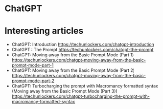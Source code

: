 # ChatGPT


# Interesting articles
* ChatGPT: Introduction https://techunlockers.com/chatgpt-introduction
* ChatGPT : The Prompt https://techunlockers.com/chatgpt-the-prompt
* ChatGPT: Moving away from the Basic Prompt Mode (Part 1) https://techunlockers.com/chatgpt-moving-away-from-the-basic-prompt-mode-part-1
* ChatGPT: Moving away from the Basic Prompt Mode (Part 2) https://techunlockers.com/chatgpt-moving-away-from-the-basic-prompt-mode-part-2
* ChatGPT: Turbocharging the prompt with Macromancy formatted syntax (Moving away from the Basic Prompt Mode (Part 3)) https://techunlockers.com/chatgpt-turbocharging-the-prompt-with-macromancy-formatted-syntax
